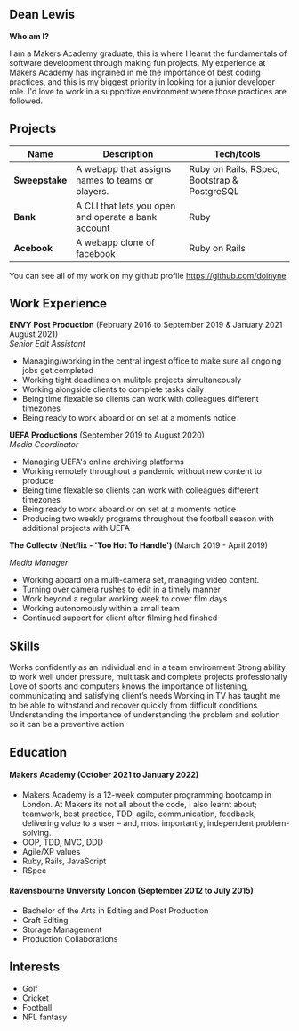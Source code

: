 ## Dean Lewis

**Who am I?**

I am a Makers Academy graduate, this is where I learnt the fundamentals of software development through making fun projects. My experience at Makers Academy has ingrained in me the importance of best coding practices, and this is my biggest priority in looking for a junior developer role. I'd love to work in a supportive environment where those practices are followed.

## Projects

| Name                         | Description                | Tech/tools           |
| ---------------------------- | -------------------------- | ---------------------|
| **Sweepstake**               | A webapp that assigns names to teams or players.     |Ruby on Rails, RSpec, Bootstrap & PostgreSQL |
| **Bank** | A CLI that lets you open and operate a bank account          | Ruby                 |
| **Acebook** | A webapp clone of facebook | Ruby on Rails |

You can see all of my work on my github profile https://github.com/doinyne 

## Work Experience

**ENVY Post Production** (February 2016 to September 2019 & January 2021 August 2021)  
_Senior Edit Assistant_

- Managing/working in the central ingest office to make sure all ongoing jobs get completed
- Working tight deadlines on mulitple projects simultaneously
- Working alongside clients to complete tasks daily
- Being time flexable so clients can work with colleagues different timezones
- Being ready to work aboard or on set at a moments notice

**UEFA Productions** (September 2019 to August 2020)  
_Media Coordinator_

- Managing UEFA's online archiving platforms
- Working remotely throughout a pandemic without new content to produce
- Being time flexable so clients can work with colleagues different timezones
- Being ready to work aboard or on set at a moments notice
- Producing two weekly programs throughout the football season with additional projects with UEFA

**The Collectv (Netflix - 'Too Hot To Handle')** (March 2019 - April 2019)

_Media Manager_

- Working aboard on a multi-camera set, managing video content.
- Turning over camera rushes to edit in a timely manner
- Work beyond a regular working week to cover film days
- Working autonomously within a small team
- Continued support for client after filming had finshed 

## Skills

Works confidently as an individual and in a team environment
Strong ability to work well under pressure, multitask and complete projects professionally
Love of sports and computers
knows the importance of listening, communicating and satisfying client’s needs
Working in TV has taught me to be able to withstand and recover quickly from difficult conditions
Understanding the importance of understanding the problem and solution so it can be a preventive action

## Education

#### Makers Academy (October 2021 to January 2022)
- Makers Academy is a 12-week computer programming bootcamp in London. At Makers its not all about the code, I also learnt about; teamwork, best practice, TDD, agile, communication, feedback, delivering value to a user – and, most importantly, independent problem-solving. 
- OOP, TDD, MVC, DDD
- Agile/XP values
- Ruby, Rails, JavaScript
- RSpec

#### Ravensbourne University London (September 2012 to July 2015)

- Bachelor of the Arts in Editing and Post Production
- Craft Editing 
- Storage Management 
- Production Collaborations

## Interests

- Golf
- Cricket
- Football
- NFL fantasy
